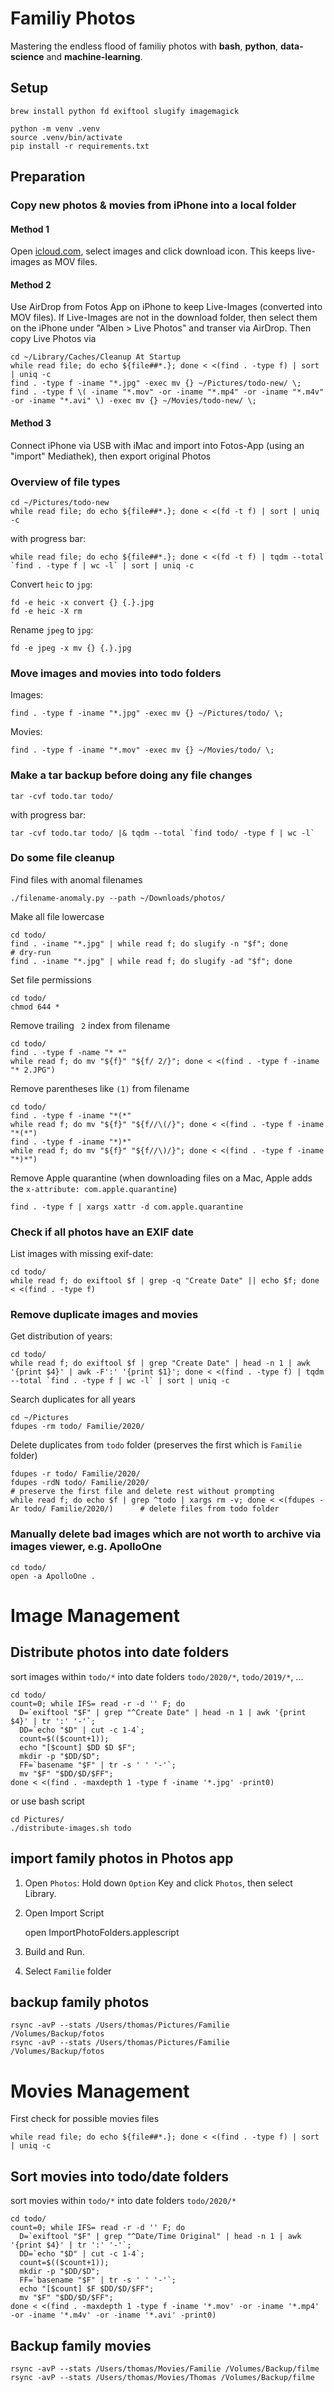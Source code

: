 # Familiy Photos

Mastering the endless flood of familiy photos with **bash**, **python**, **data-science** and **machine-learning**.

## Setup

    brew install python fd exiftool slugify imagemagick

    python -m venv .venv
    source .venv/bin/activate
    pip install -r requirements.txt

## Preparation

### Copy new photos & movies from iPhone into a local folder

#### Method 1

Open [icloud.com](https://www.icloud.com), select images and click download icon. This keeps live-images as MOV files.

#### Method 2

Use AirDrop from Fotos App on iPhone to keep Live-Images (converted into MOV files). 
If Live-Images are not in the download folder, then select them on the iPhone under "Alben > Live Photos" and transer via AirDrop. 
Then copy Live Photos via

    cd ~/Library/Caches/Cleanup At Startup
    while read file; do echo ${file##*.}; done < <(find . -type f) | sort | uniq -c
    find . -type f -iname "*.jpg" -exec mv {} ~/Pictures/todo-new/ \;
    find . -type f \( -iname "*.mov" -or -iname "*.mp4" -or -iname "*.m4v" -or -iname "*.avi" \) -exec mv {} ~/Movies/todo-new/ \;

#### Method 3

Connect iPhone via USB with iMac and import into Fotos-App (using an "import" Mediathek), then export original Photos

### Overview of file types

    cd ~/Pictures/todo-new
    while read file; do echo ${file##*.}; done < <(fd -t f) | sort | uniq -c

  with progress bar:

    while read file; do echo ${file##*.}; done < <(fd -t f) | tqdm --total `find . -type f | wc -l` | sort | uniq -c

  Convert `heic` to `jpg`:

    fd -e heic -x convert {} {.}.jpg
    fd -e heic -X rm

  Rename `jpeg` to `jpg`:

    fd -e jpeg -x mv {} {.}.jpg

### Move images and movies into **todo** folders

  Images:

    find . -type f -iname "*.jpg" -exec mv {} ~/Pictures/todo/ \;

  Movies:

    find . -type f -iname "*.mov" -exec mv {} ~/Movies/todo/ \;

### Make a tar backup before doing any file changes

    tar -cvf todo.tar todo/

with progress bar:

    tar -cvf todo.tar todo/ |& tqdm --total `find todo/ -type f | wc -l`

### Do some file cleanup

Find files with anomal filenames

    ./filename-anomaly.py --path ~/Downloads/photos/

Make all file lowercase

    cd todo/
    find . -iname "*.jpg" | while read f; do slugify -n "$f"; done            # dry-run
    find . -iname "*.jpg" | while read f; do slugify -ad "$f"; done

Set file permissions

    cd todo/
    chmod 644 *

Remove trailing ` 2` index from filename

    cd todo/
    find . -type f -name "* *"
    while read f; do mv "${f}" "${f/ 2/}"; done < <(find . -type f -iname "* 2.JPG")

Remove parentheses like `(1)` from filename

    cd todo/
    find . -type f -iname "*(*"
    while read f; do mv "${f}" "${f//\(/}"; done < <(find . -type f -iname "*(*")
    find . -type f -iname "*)*"
    while read f; do mv "${f}" "${f//\)/}"; done < <(find . -type f -iname "*)*")

Remove Apple quarantine (when downloading files on a Mac, Apple adds the `x-attribute: com.apple.quarantine`)

    find . -type f | xargs xattr -d com.apple.quarantine

### Check if all photos have an EXIF date

  List images with missing exif-date:

    cd todo/
    while read f; do exiftool $f | grep -q "Create Date" || echo $f; done < <(find . -type f)

### Remove duplicate images and movies

  Get distribution of years:

    cd todo/
    while read f; do exiftool $f | grep "Create Date" | head -n 1 | awk '{print $4}' | awk -F':' '{print $1}'; done < <(find . -type f) | tqdm --total `find . -type f | wc -l` | sort | uniq -c

  Search duplicates for all years

    cd ~/Pictures
    fdupes -rm todo/ Familie/2020/

  Delete duplicates from `todo` folder (preserves the first which is `Familie` folder)

    fdupes -r todo/ Familie/2020/
    fdupes -rdN todo/ Familie/2020/                                                                    # preserve the first file and delete rest without prompting
    while read f; do echo $f | grep ^todo | xargs rm -v; done < <(fdupes -Ar todo/ Familie/2020/)      # delete files from todo folder

### Manually delete bad images which are not worth to archive via images viewer, e.g. ApolloOne

    cd todo/
    open -a ApolloOne .

# Image Management

## Distribute photos into date folders

  sort images within `todo/*` into date folders `todo/2020/*`, `todo/2019/*`, ...

    cd todo/
    count=0; while IFS= read -r -d '' F; do
      D=`exiftool "$F" | grep "^Create Date" | head -n 1 | awk '{print $4}' | tr ':' '-'`;
      DD=`echo "$D" | cut -c 1-4`;
      count=$(($count+1));
      echo "[$count] $DD $D $F";
      mkdir -p "$DD/$D";
      FF=`basename "$F" | tr -s ' ' '-'`;
      mv "$F" "$DD/$D/$FF";
    done < <(find . -maxdepth 1 -type f -iname '*.jpg' -print0)

  or use bash script

    cd Pictures/
    ./distribute-images.sh todo

## import family photos in Photos app

1. Open `Photos`: Hold down `Option` Key and click `Photos`, then select Library.

2. Open Import Script

    open ImportPhotoFolders.applescript

3. Build and Run.

4. Select `Familie` folder

## backup family photos

    rsync -avP --stats /Users/thomas/Pictures/Familie /Volumes/Backup/fotos
    rsync -avP --stats /Users/thomas/Pictures/Familie /Volumes/Backup/fotos

# Movies Management

First check for possible movies files

    while read file; do echo ${file##*.}; done < <(find . -type f) | sort | uniq -c

## Sort movies into todo/date folders

  sort movies within `todo/*` into date folders `todo/2020/*`

    cd todo/
    count=0; while IFS= read -r -d '' F; do
      D=`exiftool "$F" | grep "^Date/Time Original" | head -n 1 | awk '{print $4}' | tr ':' '-'`;
      DD=`echo "$D" | cut -c 1-4`;
      count=$(($count+1));
      mkdir -p "$DD/$D";
      FF=`basename "$F" | tr -s ' ' '-'`;
      echo "[$count] $F $DD/$D/$FF";
      mv "$F" "$DD/$D/$FF";
    done < <(find . -maxdepth 1 -type f -iname '*.mov' -or -iname '*.mp4' -or -iname '*.m4v' -or -iname '*.avi' -print0)

## Backup family movies

    rsync -avP --stats /Users/thomas/Movies/Familie /Volumes/Backup/filme
    rsync -avP --stats /Users/thomas/Movies/Thomas /Volumes/Backup/filme

